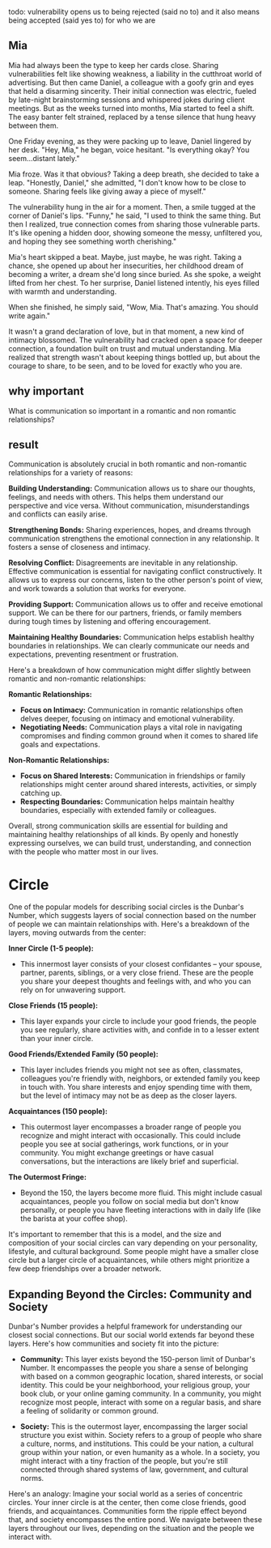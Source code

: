 todo: vulnerability opens us to being rejected (said no to) and it also means being accepted (said yes to) for who we are


## Mia
Mia had always been the type to keep her cards close. Sharing vulnerabilities felt like showing weakness, a liability in the cutthroat world of advertising. But then came Daniel, a colleague with a goofy grin and eyes that held a disarming sincerity. Their initial connection was electric, fueled by late-night brainstorming sessions and whispered jokes during client meetings. But as the weeks turned into months, Mia started to feel a shift. The easy banter felt strained, replaced by a tense silence that hung heavy between them.

One Friday evening, as they were packing up to leave, Daniel lingered by her desk. "Hey, Mia," he began, voice hesitant. "Is everything okay? You seem...distant lately."

Mia froze. Was it that obvious? Taking a deep breath, she decided to take a leap. "Honestly, Daniel," she admitted, "I don't know how to be close to someone. Sharing feels like giving away a piece of myself."

The vulnerability hung in the air for a moment. Then, a smile tugged at the corner of Daniel's lips. "Funny," he said, "I used to think the same thing. But then I realized, true connection comes from sharing those vulnerable parts. It's like opening a hidden door, showing someone the messy, unfiltered you, and hoping they see something worth cherishing."

Mia's heart skipped a beat. Maybe, just maybe, he was right. Taking a chance, she opened up about her insecurities, her childhood dream of becoming a writer, a dream she'd long since buried. As she spoke, a weight lifted from her chest. To her surprise, Daniel listened intently, his eyes filled with warmth and understanding.

When she finished, he simply said, "Wow, Mia. That's amazing. You should write again."

It wasn't a grand declaration of love, but in that moment, a new kind of intimacy blossomed. The vulnerability had cracked open a space for deeper connection, a foundation built on trust and mutual understanding. Mia realized that strength wasn't about keeping things bottled up, but about the courage to share, to be seen, and to be loved for exactly who you are. 


## why important
What is communication so important in a romantic and non romantic relationships?

## result
Communication is absolutely crucial in both romantic and non-romantic relationships for a variety of reasons:

**Building Understanding:** Communication allows us to share our thoughts, feelings, and needs with others. This helps them understand our perspective and vice versa.  Without communication, misunderstandings and conflicts can easily arise.

**Strengthening Bonds:** Sharing experiences, hopes, and dreams through communication strengthens the emotional connection in any relationship. It fosters a sense of closeness and intimacy.

**Resolving Conflict:**  Disagreements are inevitable in any relationship. Effective communication is essential for navigating conflict constructively. It allows us to express our concerns, listen to the other person's point of view, and work towards a solution that works for everyone.

**Providing Support:** Communication allows us to offer and receive emotional support.  We can be there for our partners, friends, or family members during tough times by listening and offering encouragement.

**Maintaining Healthy Boundaries:**  Communication helps establish healthy boundaries in relationships. We can clearly communicate our needs and expectations, preventing resentment or frustration. 

Here's a breakdown of how communication might differ slightly between romantic and non-romantic relationships:

**Romantic Relationships:**

* **Focus on Intimacy:** Communication in romantic relationships often delves deeper, focusing on intimacy and emotional vulnerability. 
* **Negotiating Needs:** Communication plays a vital role in navigating compromises and finding common ground when it comes to shared life goals and expectations.

**Non-Romantic Relationships:**

* **Focus on Shared Interests:** Communication in friendships or family relationships might center around shared interests, activities, or simply catching up. 
* **Respecting Boundaries:**  Communication helps maintain healthy boundaries, especially with extended family or colleagues. 

Overall, strong communication skills are essential for building and maintaining healthy relationships of all kinds. By openly and honestly expressing ourselves,  we can build trust, understanding, and connection with the people who matter most in our lives.

# Circle
One of the popular models for describing social circles is the Dunbar's Number, which suggests layers of social connection based on the number of people we can maintain relationships with. Here's a breakdown of the layers, moving outwards from the center:

**Inner Circle (1-5 people):**

* This innermost layer consists of your closest confidantes – your spouse, partner, parents, siblings, or a very close friend. These are the people you share your deepest thoughts and feelings with, and who you can rely on for unwavering support.

**Close Friends (15 people):**

* This layer expands your circle to include your good friends, the people you see regularly, share activities with, and confide in to a lesser extent than your inner circle. 

**Good Friends/Extended Family (50 people):**

* This layer includes friends you might not see as often, classmates, colleagues you're friendly with, neighbors, or extended family you keep in touch with.  You share interests and enjoy spending time with them, but the level of intimacy may not be as deep as the closer layers.

**Acquaintances (150 people):**

* This outermost layer encompasses a broader range of people you recognize and might interact with occasionally. This could include people you see at social gatherings, work functions, or in your community.  You might exchange greetings or have casual conversations, but the interactions are likely brief and superficial.

**The Outermost Fringe:**

* Beyond the 150, the layers become more fluid. This might include casual acquaintances, people you follow on social media but don't know personally, or people you have fleeting interactions with in daily life (like the barista at your coffee shop).

It's important to remember that this is a model, and the size and composition of your social circles can vary depending on your personality, lifestyle, and cultural background. Some people might have a smaller close circle but a larger circle of acquaintances, while others might prioritize a few deep friendships over a broader network. 

## Expanding Beyond the Circles: Community and Society

Dunbar's Number provides a helpful framework for understanding our closest social connections. But our social world extends far beyond these layers. Here's how communities and society fit into the picture:

* **Community:**  This layer exists  beyond the 150-person limit of Dunbar's Number. It  encompasses the people you share a sense of belonging with based on a common geographic location, shared interests, or social identity. This could be your neighborhood, your religious group, your book club, or your online gaming community.  In a community, you might recognize most people, interact with some on a regular basis, and share a feeling of solidarity or common ground.

* **Society:**  This is the outermost layer, encompassing the larger social structure you  exist within.  Society refers to a group of people who share a culture, norms, and institutions. This could be your nation,  a cultural group within your nation, or even humanity as a whole.  In a society, you might interact with a tiny fraction of the people,  but you're still connected through shared systems of law, government, and cultural norms. 

Here's an analogy: Imagine your social world as a series of concentric circles.  Your inner circle is at the center, then come close friends, good friends, and acquaintances. Communities  form  the  ripple  effect  beyond that,  and  society  encompasses the  entire  pond.  We  navigate  between these layers throughout our lives,  depending on the situation and the  people we interact with. 

